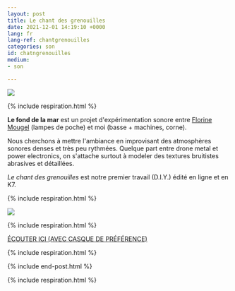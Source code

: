```yaml
---
layout: post
title: Le chant des grenouilles
date: 2021-12-01 14:19:10 +0000
lang: fr
lang-ref: chantgrenouilles
categories: son
id: chatngrenouilles
medium:
- son

---
```

**![](/mepierdoparaver/imgs/grenouilles01.jpg)**

{% include respiration.html %}

**Le fond de la mar** est un projet d'expérimentation sonore entre [Florine Mougel](https://mouflow.com/) (lampes de poche) et moi (basse + machines, corne).

Nous cherchons à mettre l'ambiance en improvisant des atmosphères sonores denses et très peu rythmées. Quelque part entre drone metal et power electronics, on s'attache surtout à modeler des textures bruitistes abrasives et détaillées.

_Le chant des grenouilles_ est notre premier travail (D.I.Y.) édité en ligne et en K7.

{% include respiration.html %}

![](/mepierdoparaver/imgs/grenouilles02.jpg)

{% include respiration.html %}

[ÉCOUTER ICI (AVEC CASQUE DE PRÉFÉRENCE)](https://lefonddelamar.bandcamp.com/releases)

{% include respiration.html %}

{% include end-post.html %}

{% include respiration.html %}